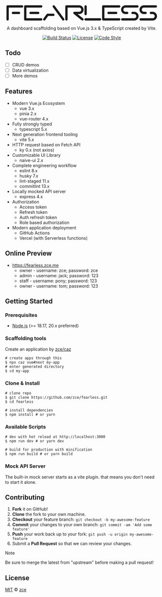<div align="center">
  <a href="https://fearless.zce.me">
    <svg xmlns="http://www.w3.org/2000/svg" fill="currentColor" width="500" viewBox="0 0 1000 110">
      <path d="M5,97.5L5,12.5C5,8.35786,8.35786,5,12.5,5L107.5,5C111.642,5,115,8.35786,115,12.5C115,16.6421,111.642,20,107.5,20L20,20L20,97.5C20,101.6421,16.6421,105,12.5,105C8.35786,105,5,101.6421,5,97.5ZM87.5,62.5L47.5,62.5C43.3579,62.5,40,59.1421,40,55C40,50.8579,43.3579,47.5,47.5,47.5L87.5,47.5C91.6421,47.5,95,50.8579,95,55C95,59.1421,91.6421,62.5,87.5,62.5Z" />
      <path d="M128.5,5L233.5,5C237.642,5,241,8.35786,241,12.5C241,16.6421,237.642,20,233.5,20L136,20L136,90L233.5,90C237.642,90,241,93.3579,241,97.5C241,101.6421,237.642,105,233.5,105L128.5,105C124.35786,105,121,101.6421,121,97.5L121,12.5C121,8.35786,124.35786,5,128.5,5ZM213.5,47.5C217.6421,47.5,221,50.8579,221,55C221,59.1421,217.6421,62.5,213.5,62.5L163.5,62.5C159.3579,62.5,156,59.1421,156,55C156,50.8579,159.3579,47.5,163.5,47.5L213.5,47.5Z" />
      <path d="M316,5C318.37170000000003,5.0125238,320.5973,6.14758,322,8.06L384.5,93.06C385.46500000000003,94.3401,385.991,95.8972,386,97.5C386,101.6421,382.642,105,378.5,105C376.128,104.9907,373.901,103.8549,372.5,101.94L310,16.939999999999998C309.0367,15.6592,308.5108,14.10259,308.5,12.5C308.5,8.35787,311.8579,5,316,5ZM313.19,60L275.56,60C273.1883,60.0125,270.9627,61.1476,269.56,63.06L247.59,92.88C246.780139,93.9405,246.253603,95.1897,246.0600001,96.51C245.408638,101.4131,249.5985,105.593,254.5,104.93C256.5816,104.6241,258.4485,103.483,259.67,101.77L279.35,75L313.5,75C317.7336,75.002,321.1298,71.5017,321,67.27000000000001C320.7647,63.1457,317.3206,59.9397,313.19,60Z" />
      <path d="M392,12.5L392,97.5C392,101.6421,395.35786,105,399.5,105C403.6421,105,407,101.6421,407,97.5L407,20L483.25,20C490.84159999999997,20.005499999999998,496.994,26.1584,497,33.75C496.994,41.3416,490.84159999999997,47.4945,483.25,47.5L451.8,47.5C448.6189,47.4982,445.7827,49.5034,444.7236,52.503C443.6646,55.5026,444.613,58.8441,447.09000000000003,60.84L499.79,103.34C501.127,104.4109,502.78700000000003,104.9962,504.5,105C508.642,105,512,101.6421,512,97.5C511.997,95.2326,510.972,93.0873,509.21,91.66L473.05,62.5L483.25,62.5C499.128,62.5,512,49.6282,512,33.75C512,17.8718,499.128,5,483.25,5L399.5,5C395.35786,4.999999506219,392,8.35786,392,12.5Z" />
      <path d="M620.5,90L525.5,90C521.35786,90,518,93.3579,518,97.5C518,101.6421,521.35786,105,525.5,105L620.5,105C624.642,105,628,101.6421,628,97.5C628,93.3579,624.642,90,620.5,90ZM525.5,70C529.6421,70,533,66.6421,533,62.5L533,12.5C533,8.35786,529.6421,5,525.5,5C521.35786,5,518,8.35786,518,12.5L518,62.5C518,66.6421,521.35786,70,525.5,70Z" />
      <path d="M641.5,5L746.5,5C750.642,5,754,8.35786,754,12.5C754,16.6421,750.642,20,746.5,20L649,20L649,90L746.5,90C750.642,90,754,93.3579,754,97.5C754,101.6421,750.642,105,746.5,105L641.5,105C637.35786,105,634,101.6421,634,97.5L634,12.5C634,8.35786,637.35786,5,641.5,5ZM726.5,47.5C730.6421,47.5,734,50.8579,734,55C734,59.1421,730.6421,62.5,726.5,62.5L676.5,62.5C672.3579,62.5,669,59.1421,669,55C669,50.8579,672.3579,47.5,676.5,47.5L726.5,47.5Z" />
      <path d="M874,12.5C874,8.35786,870.642,5,866.5,5L787.75,5C771.8718,5.00000378566,759,17.8718,759,33.75C759.00000378566,49.6282,771.8718,62.5,787.75,62.5L799,62.5C803.1421,62.5,806.5,59.1421,806.5,55C806.5,50.8579,803.1421,47.5,799,47.5L787.75,47.5C780.1584,47.4945,774.0055,41.3416,774,33.75C774.0055,26.1584,780.1584,20.005499999999998,787.75,20L866.5,20C870.642,20,874,16.6421,874,12.5ZM759,97.5C759,101.6421,762.35786,105,766.5,105L845.25,105C861.128,105,874,92.1282,874,76.25C874,60.3718,861.128,47.5,845.25,47.5L834,47.5C829.8579,47.5,826.5,50.8579,826.5,55C826.5,59.1421,829.8579,62.5,834,62.5L845.25,62.5C852.8416,62.5055,858.9945,68.6584,859,76.25C858.9945,83.8416,852.8416,89.9945,845.25,90L766.5,90C762.35786,90,759,93.3579,759,97.5Z" />
      <path d="M995,12.5C995,8.35786,991.642,5,987.5,5L908.75,5C892.8718,5.00000378566,880,17.8718,880,33.75C880.00000378566,49.6282,892.8718,62.5,908.75,62.5L920,62.5C924.1421,62.5,927.5,59.1421,927.5,55C927.5,50.8579,924.1421,47.5,920,47.5L908.75,47.5C901.1584,47.4945,895.0055,41.3416,895,33.75C895.0055,26.1584,901.1584,20.005499999999998,908.75,20L987.5,20C991.642,20,995,16.6421,995,12.5ZM880,97.5C880,101.6421,883.35786,105,887.5,105L966.25,105C982.128,105,995,92.1282,995,76.25C995,60.3718,982.128,47.5,966.25,47.5L955,47.5C950.8579,47.5,947.5,50.8579,947.5,55C947.5,59.1421,950.8579,62.5,955,62.5L966.25,62.5C973.8416,62.5055,979.9945,68.6584,980,76.25C979.9945,83.8416,973.8416,89.9945,966.25,90L887.5,90C883.35786,90,880,93.3579,880,97.5Z" />
    </svg>
  </a>
  <p>A dashboard scaffolding based on Vue.js 3.x & TypeScript created by Vite.</p>
  <p>
    <a href="https://github.com/zce/fearless/actions"><img src="https://img.shields.io/github/actions/workflow/status/zce/fearless/main.yml" alt="Build Status"></a>
    <a href="https://github.com/zce/fearless/blob/master/LICENSE"><img src="https://img.shields.io/github/license/zce/fearless" alt="License"></a>
    <a href="https://standardjs.com"><img src="https://img.shields.io/badge/code_style-standard-brightgreen" alt="Code Style"></a>
  </p>
</div>

## Todo

- [ ] CRUD demos
- [ ] Data virtualization
- [ ] More demos

## Features

- Modern Vue.js Ecosystem
  - vue 3.x
  - pinia 2.x
  - vue-router 4.x
- Fully strongly typed
  - typescript 5.x
- Next generation frontend tooling
  - vite 5.x
- HTTP request based on Fetch API
  - ky 0.x (not axios)
- Customizable UI Library
  - naive-ui 2.x
- Complete engineering workflow
  - eslint 8.x
  - husky 7.x
  - lint-staged 11.x
  - commitlint 13.x
- Locally mocked API server
  - express 4.x
- Authorization
  - Access token
  - Refresh token
  - Auth refresh token
  - Role based authorization
- Modern application deployment
  - GitHub Actions
  - Vercel (with Serverless functions)

## Online Preview

- https://fearless.zce.me
  - owner - username: zce; password: zce
  - admin - username: jack; password: 123
  - staff - username: pony; password: 123
  - owner - username: tom; password: 123

## Getting Started

### Prerequisites

- [Node.js](https://nodejs.org) (>= 18.17, 20.x preferred)

### Scaffolding tools

Create an application by [zce/caz](https://github.com/zce/caz)

```shell
# create apps through this
$ npx caz vue#next my-app
# enter generated directory
$ cd my-app
```

### Clone & Install

```shell
# clone repo
$ git clone https://github.com/zce/fearless.git
$ cd fearless

# install dependencies
$ npm install # or yarn
```

### Available Scripts

```shell
# dev with hot reload at http://localhost:3000
$ npm run dev # or yarn dev

# build for production with minification
$ npm run build # or yarn build
```

### Mock API Server

The built-in mock server starts as a vite plugin. that means you don't need to start it alone.

## Contributing

1. **Fork** it on GitHub!
2. **Clone** the fork to your own machine.
3. **Checkout** your feature branch: `git checkout -b my-awesome-feature`
4. **Commit** your changes to your own branch: `git commit -am 'Add some feature'`
5. **Push** your work back up to your fork: `git push -u origin my-awesome-feature`
6. Submit a **Pull Request** so that we can review your changes.

> [!NOTE]
> Be sure to merge the latest from "upstream" before making a pull request!

## License

[MIT](LICENSE) &copy; [zce](https://zce.me)
